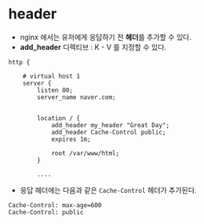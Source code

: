 

# header  

* nginx 에서는 유저에게 응답하기 전 **헤더**를 추가할 수 있다.  
* **add_header** 디렉티브 : K - V 를 지정할 수 있다.  

```
http {
    
    # virtual host 1
    server {
        listen 80;
        server_name naver.com;


        location / {
            add_header my_header "Great Day";   
            add_header Cache-Control public;
            expires 1m;

            root /var/www/html;  
        }       
        
        ....
```


* 응답 헤더에는 다음과 같은 `Cache-Control` 헤더가 추가된다.  
```
Cache-Control: max-age=600
Cache-Control: public
```


